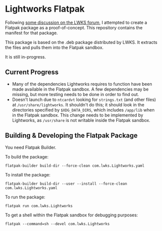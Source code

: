 # Lightworks Flatpak

Following [some discussion on the LWKS
forum](https://forum.lwks.com/threads/lightworks-as-a-flatpak.250870/), I
attempted to create a Flatpak package as a proof-of-concept. This repository
contains the manifest for that package.

This package is based on the .deb package distributed by LWKS. It extracts the
files and pulls them into the Flatpak sandbox.

It is still in-progress.

## Current Progress

* Many of the dependencies Lightworks requires to function have been made
  available in the Flatpak sandbox. A few dependencies may be missing, but more
  testing needs to be done in order to find out.
* Doesn't launch due to `ntcardvt` looking for `strings.txt` (and other files)
  at `/usr/share/lightworks`. It shouldn't do this; it should look in the
  directories specified by `$XDG_DATA_DIRS`, which includes `/app/lib` when in
  the Flatpak sandbox. This change needs to be implemented by Lightworks, as
  `/usr/share` is not writable inside the Flatpak sandbox.

## Building & Developing the Flatpak Package

You need Flatpak Builder.

To build the package:

```
flatpak-builder build-dir --force-clean com.lwks.Lightworks.yaml
```

To install the package:

```
flatpak-builder build-dir --user --install --force-clean com.lwks.Lightworks.yaml
```

To run the package:

```
flatpak run com.lwks.Lightworks
```

To get a shell within the Flatpak sandbox for debugging purposes:

```
flatpak --command=sh --devel com.lwks.Lightworks
```
